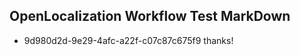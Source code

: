 ## OpenLocalization Workflow Test MarkDown
* 9d980d2d-9e29-4afc-a22f-c07c87c675f9 
thanks!<!--HONumber=Mar16_HO2-->
